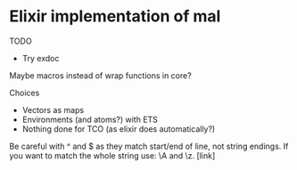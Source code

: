 # Elixir implementation of mal

TODO
- Try exdoc

Maybe macros instead of wrap functions in core?

Choices
 - Vectors as maps
 - Environments (and atoms?) with ETS
 - Nothing done for TCO (as elixir does automatically?)

  Be careful with ^ and $ as they match start/end of line, not string endings. If you want to match the whole string use: \A and \z. [link]

